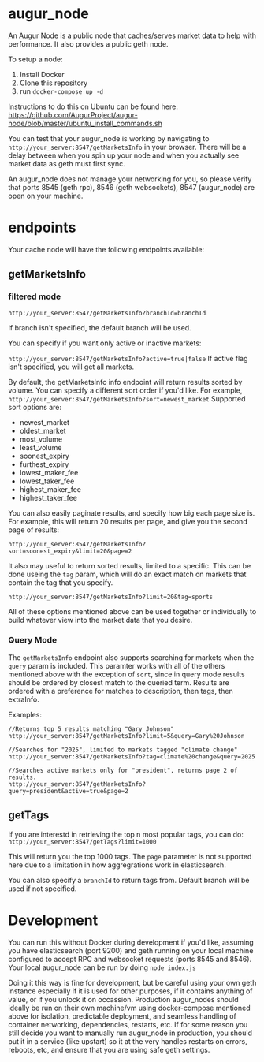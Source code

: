 # augur_node
An Augur Node is a public node that caches/serves market data to help with performance. It also provides a public geth node.

To setup a node:

1. Install Docker
2. Clone this repository
3. run `docker-compose up -d`

Instructions to do this on Ubuntu can be found here: https://github.com/AugurProject/augur-node/blob/master/ubuntu_install_commands.sh

You can test that your augur_node is working by navigating to `http://your_server:8547/getMarketsInfo` in your browser. There will be a delay between when you spin up your node and when you actually see market data as geth must first sync.

An augur_node does not manage your networking for you, so please verify that ports 8545 (geth rpc), 8546 (geth websockets), 8547 (augur_node) are open on your machine.

# endpoints
Your cache node will have the following endpoints available:
## getMarketsInfo

### filtered mode
`http://your_server:8547/getMarketsInfo?branchId=branchId`

If branch isn't specified, the default branch will be used.

You can specify if you want only active or inactive markets:

`http://your_server:8547/getMarketsInfo?active=true|false`
If active flag isn't specified, you will get all markets.

By default, the getMarketsInfo info endpoint will return results sorted by volume. You can specify a different sort order if you'd like. For example,
`http://your_server:8547/getMarketsInfo?sort=newest_market`
Supported sort options are:
- newest_market
- oldest_market
- most_volume
- least_volume
- soonest_expiry
- furthest_expiry
- lowest_maker_fee
- lowest_taker_fee
- highest_maker_fee
- highest_taker_fee

You can also easily paginate results, and specify how big each page size is. For example, this will return 20 results per page, and give you the second page of results:

`http://your_server:8547/getMarketsInfo?sort=soonest_expiry&limit=20&page=2`

It also may useful to return sorted results, limited to a specific. This can be done useing the `tag` param, which will do an exact match on markets that contain the tag that you specify.

`http://your_server:8547/getMarketsInfo?limit=20&tag=sports`

All of these options mentioned above can be used together or individually to build whatever view into the market data that you desire.

### Query Mode

The `getMarketsInfo` endpoint also supports searching for markets when the `query` param is included. This paramter works with all of the others mentioned above with the exception of `sort`, since in query mode results should be ordered by closest match to the queried term. Results are ordered with a preference for matches to description, then tags, then extraInfo.

Examples:

```
//Returns top 5 results matching "Gary Johnson"
http://your_server:8547/getMarketsInfo?limit=5&query=Gary%20Johnson

//Searches for "2025", limited to markets tagged "climate change"
http://your_server:8547/getMarketsInfo?tag=climate%20change&query=2025

//Searches active markets only for "president", returns page 2 of results.
http://your_server:8547/getMarketsInfo?query=president&active=true&page=2
```

## getTags
If you are interestd in retrieving the top n most popular tags, you can do:
`http://your_server:8547/getTags?limit=1000`

This will return you the top 1000 tags. The `page` parameter is not supported here due to a limitation in how aggregrations work in elasticsearch.

You can also specify a `branchId` to return tags from. Default branch will be used if not specified.

# Development
You can run this without Docker during development if you'd like, assuming you have elasticsearch (port 9200) and geth running on your local machine configured to accept RPC and websocket requests (ports 8545 and 8546). Your local augur_node can be run by doing `node index.js`

Doing it this way is fine for development, but be careful using your own geth instance especially if it is used for other purposes, if it contains anything of value, or if you unlock it on occassion. Production augur_nodes should ideally be run on their own machine/vm using docker-compose mentioned above for isolation, predictable deployment, and seamless handling of container networking, dependencies, restarts, etc. If for some reason you still decide you want to manually run augur_node in production, you should put it in a service (like upstart) so it at the very handles restarts on errors, reboots, etc, and ensure that you are using safe geth settings.

